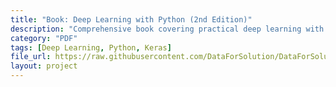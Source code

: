 ```yaml
---
title: "Book: Deep Learning with Python (2nd Edition)"
description: "Comprehensive book covering practical deep learning with Python and Keras."
category: "PDF"
tags: [Deep Learning, Python, Keras]
file_url: https://raw.githubusercontent.com/DataForSolution/DataForSolution.github.io/main/projects/Book-Deep%20Learning%20with%20Python,%202nd%20Edition.pdf
layout: project
---
```

